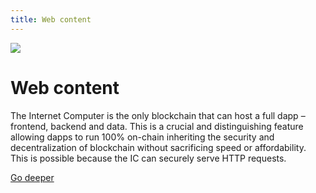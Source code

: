 ```yaml
---
title: Web content
---
```


![](/img/how-it-works/canister-lifecycle.600x300.jpg)

# Web content

The Internet Computer is the only blockchain that can host a full dapp – frontend,
backend and data. This is a crucial and distinguishing feature allowing dapps to
run 100% on-chain inheriting the security and decentralization of blockchain
without sacrificing speed or affordability. This is possible because the IC can
securely serve HTTP requests.

[Go deeper](/how-it-works/web-access/)
